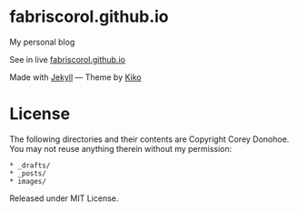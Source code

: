 # fabriscorol.github.io

My personal blog

See in live [fabriscorol.github.io](http://fabriscorol.github.io)

Made with [Jekyll](http://jekyllrb.com/) &mdash; Theme by [Kiko](http://github.com/gfjaru/Kiko)

# License

The following directories and their contents are Copyright Corey Donohoe. 
You may not reuse anything therein without my permission:

```
* _drafts/
* _posts/
* images/
```

Released under MIT License.
